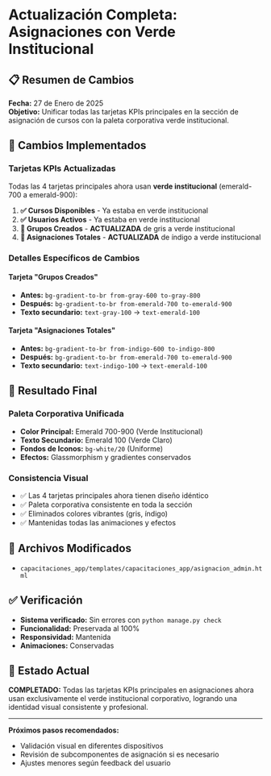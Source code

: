 # Actualización Completa: Asignaciones con Verde Institucional

## 📋 Resumen de Cambios
**Fecha:** 27 de Enero de 2025  
**Objetivo:** Unificar todas las tarjetas KPIs principales en la sección de asignación de cursos con la paleta corporativa verde institucional.

## 🎨 Cambios Implementados

### Tarjetas KPIs Actualizadas
Todas las 4 tarjetas principales ahora usan **verde institucional** (emerald-700 a emerald-900):

1. **✅ Cursos Disponibles** - Ya estaba en verde institucional
2. **✅ Usuarios Activos** - Ya estaba en verde institucional  
3. **🔄 Grupos Creados** - **ACTUALIZADA** de gris a verde institucional
4. **🔄 Asignaciones Totales** - **ACTUALIZADA** de índigo a verde institucional

### Detalles Específicos de Cambios

#### Tarjeta "Grupos Creados"
- **Antes:** `bg-gradient-to-br from-gray-600 to-gray-800`
- **Después:** `bg-gradient-to-br from-emerald-700 to-emerald-900`
- **Texto secundario:** `text-gray-100` → `text-emerald-100`

#### Tarjeta "Asignaciones Totales"
- **Antes:** `bg-gradient-to-br from-indigo-600 to-indigo-800`
- **Después:** `bg-gradient-to-br from-emerald-700 to-emerald-900`
- **Texto secundario:** `text-indigo-100` → `text-emerald-100`

## 🎯 Resultado Final

### Paleta Corporativa Unificada
- **Color Principal:** Emerald 700-900 (Verde Institucional)
- **Texto Secundario:** Emerald 100 (Verde Claro)
- **Fondos de Iconos:** `bg-white/20` (Uniforme)
- **Efectos:** Glassmorphism y gradientes conservados

### Consistencia Visual
- ✅ Las 4 tarjetas principales ahora tienen diseño idéntico
- ✅ Paleta corporativa consistente en toda la sección
- ✅ Eliminados colores vibrantes (gris, índigo)
- ✅ Mantenidas todas las animaciones y efectos

## 📁 Archivos Modificados
- `capacitaciones_app/templates/capacitaciones_app/asignacion_admin.html`

## ✅ Verificación
- **Sistema verificado:** Sin errores con `python manage.py check`
- **Funcionalidad:** Preservada al 100%
- **Responsividad:** Mantenida
- **Animaciones:** Conservadas

## 🚀 Estado Actual
**COMPLETADO:** Todas las tarjetas KPIs principales en asignaciones ahora usan exclusivamente el verde institucional corporativo, logrando una identidad visual consistente y profesional.

---
**Próximos pasos recomendados:**
- Validación visual en diferentes dispositivos
- Revisión de subcomponentes de asignación si es necesario
- Ajustes menores según feedback del usuario
